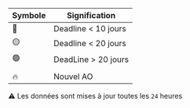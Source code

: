 | Symbole | Signification |
|---|---|
| 🔴 | Deadline < 10 jours |
| 🟡 | Deadline < 20 jours |
| 🟢 | DeadLine > 20 jours | 
|  |  |
| 🔥 | Nouvel AO |

 ⚠️ Les données sont mises à jour toutes les `24` heures
